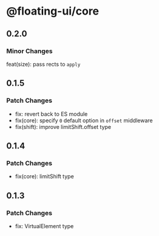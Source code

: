 # @floating-ui/core

## 0.2.0

### Minor Changes

feat(size): pass rects to `apply`

## 0.1.5

### Patch Changes

- fix: revert back to ES module
- fix(core): specify `0` default option in `offset` middleware
- fix(shift): improve limitShift.offset type

## 0.1.4

### Patch Changes

- fix(core): limitShift type

## 0.1.3

### Patch Changes

- fix: VirtualElement type
